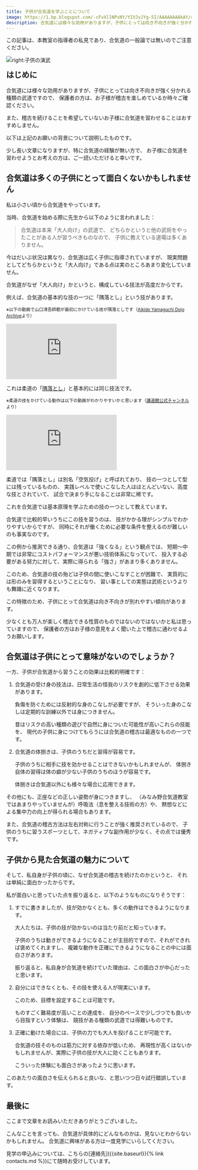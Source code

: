 ```yaml
---
title: 子供が合気道を学ぶことについて
image: https://1.bp.blogspot.com/-cFvXllNPsNY/YIVJvJYg-5I/AAAAAAAAkAY/4_emSX0p5SUV9mw0YyQ_uBSJ1aUyhcw-wCPcBGAsYHg/w400-h300/IMG_Gothic_20210425_193712_processed%257E2.jpg
description: 合気道には様々な効用がありますが、子供にとっては向き不向きが強く分かれる種類の武道ですので、保護者の方は、お子様が稽古を楽しめているか時々ご確認ください。
---
```


<div class="warning">この記事は、本教室の指導者の私見であり、合気道の一般論では無いのでご注意ください。</div>

![right:子供の演武](https://1.bp.blogspot.com/-cFvXllNPsNY/YIVJvJYg-5I/AAAAAAAAkAY/4_emSX0p5SUV9mw0YyQ_uBSJ1aUyhcw-wCPcBGAsYHg/w400-h300/IMG_Gothic_20210425_193712_processed%257E2.jpg)

<h2 style="margin-top:0">はじめに</h2>

合気道には様々な効用がありますが、子供にとっては向き不向きが強く分かれる種類の武道ですので、
保護者の方は、お子様が稽古を楽しめているか時々ご確認ください。

また、稽古を続けることを希望していないお子様に合気道を習わせることはおすすめしません。

以下は上記のお願いの背景について説明したものです。

少し長い文章になりますが、特に合気道の経験が無い方で、
お子様に合気道を習わせようとお考えの方は、ご一読いただけると幸いです。

## 合気道は多くの子供にとって面白くないかもしれません

私は小さい頃から合気道をやっています。

当時、合気道を始める際に先生から以下のように言われました：

> 合気道は本来「大人向け」の武道で、
> どちらかというと他の武術をやったことがある人が習うべきものなので、
> 子供に教えている道場は多くありません。

今はだいぶ状況は異なり、合気道は広く子供に指導されていますが、
現実問題としてどちらかというと「大人向け」である点は実のところあまり変化していません。

合気道がなぜ「大人向け」かというと、構成している技法が高度だからです。

例えば、合気道の基本的な技の一つに「隅落とし」という技があります。

<small>※以下の動画で山口清吾師範が最初にかけている技が隅落としです（[Aikido Yamaguchi Dojo Archive](https://www.youtube.com/channel/UCNEKj6gqVlg9e8em05DB-Lw/)より）</small>

<iframe class="youtube" src="https://www.youtube.com/embed/33pe6pnw9C8?controls=0" title="YouTube video player" frameborder="0" allow="accelerometer; autoplay; clipboard-write; encrypted-media; gyroscope; picture-in-picture" allowfullscreen></iframe>

これは柔道の「[隅落とし](https://ja.wikipedia.org/wiki/%E9%9A%85%E8%90%BD)」と基本的には同じ技法です。

<small>※柔道の技をかけている動作は以下の動画がわかりやすいかと思います（[講道館公式チャンネル](https://www.youtube.com/channel/UCtF6tu7GuZYkZzht5MIv8UQ)より）</small>

<iframe class="youtube" src="https://www.youtube.com/embed/lLU9wv52ni0?controls=0" title="YouTube video player" frameborder="0" allow="accelerometer; autoplay; clipboard-write; encrypted-media; gyroscope; picture-in-picture" allowfullscreen></iframe>

柔道では「隅落とし」は別名「空気投げ」と呼ばれており、
技の一つとして型には残っているものの、
実践レベルで使いこなした人はほとんどいない、高度な技とされていて、
試合で決まり手になることは非常に稀です。

これを合気道では基本原理を学ぶための技の一つとして教えています。

合気道で比較的早いうちにこの技を習うのは、
技がかかる理がシンプルでわかりやすいからですが、
同時にそれが働くために必要な条件を整えるのが難しいのも事実なのです。

この例から推測できる通り、合気道は「強くなる」という観点では、
短期～中期では非常にコストパフォーマンスが悪い技術体系になっていて、
投入する必要がある努力に対して、実際に得られる「強さ」があまり多くありません。

このため、合気道の技の殆どは子供の間に使いこなすことが困難で、
実質的には形のみを習得するということになり、
習い事としての実態は武術というよりも舞踊に近くなります。

この特徴のため、子供にとって合気道は向き不向きが別れやすい傾向があります。

少なくとも万人が楽しく稽古できる性質のものではないのではないかと私は思っていますので、
保護者の方はお子様の意見をよく聞いた上で稽古に通わせるようお願いします。

## 合気道は子供にとって意味がないのでしょうか？

一方、子供が合気道から習うことの効果は比較的明確です：

1. 合気道の受け身の技法は、日常生活の怪我のリスクを劇的に低下させる効果があります。

    負傷を防ぐためには反射的な身のこなしが必要ですが、
    そういった身のこなしは定期的な訓練以外では身につきません。

    昔はリスクの高い種類の遊びで自然に身についた可能性が高いこれらの技能を、
    現代の子供に身につけてもらうには合気道の稽古は最適なものの一つです。

1. 合気道の体捌きは、子供のうちだと習得が容易です。

    子供のうちに相手に技を効かせることはできないかもしれませんが、
    体捌き自体の習得は体の癖が少ない子供のうちのほうが容易です。

    体捌きは合気道以外にも様々な場合に応用できます。

その他にも、正座などの正しい姿勢が身につきますし、
（みなみ野合気道教室ではあまりやっていませんが）呼吸法（息を整える技術の方）や、
黙想などによる集中力の向上が得られる場合もあります。

また、合気道の稽古方法は左右対称に行うことが強く推奨されているので、
子供のうちに習うスポーツとして、ネガティブな副作用が少なく、その点では優秀です。

## 子供から見た合気道の魅力について

そして、私自身が子供の頃に、なぜ合気道の稽古を続けたのかというと、
それは単純に面白かったからです。

私が面白いと思っていた点を振り返ると、以下のようなものになりそうです：

1. すでに書きましたが、技が効かなくとも、多くの動作はできるようになります。

    大人たちは、子供の技が効かないのは当たり前だと知っています。

    子供のうちは動きができるようになることが主目的ですので、それができれば褒めてくれますし、
    複雑な動作を正確にできるようになることの中には面白さがあります。
    
    振り返ると、私自身が合気道を続けていた理由は、この面白さが中心だったと思います。

1. 自分にはできなくとも、その技を使える人が現実にいます。

    このため、目標を設定することは可能です。

    ものすごく難易度が高いことの達成を、
    自分のペースで少しづつでも良いから目指すという体験は、
    競技がある種類の武道では得難いものです。

1. 正確に動けた場合には、子供の力でも大人を投げることが可能です。

    合気道の技そのものは筋力に対する依存が低いため、
    再現性が高くはないかもしれませんが、実際に子供の技が大人に効くこともあります。

    こういった体験にも面白さがあったように思います。

このあたりの面白さを伝えられると良いな、と思いつつ日々試行錯誤しています。

## 最後に

ここまで文章をお読みいただきありがとうございました。

こんなことを言っても、合気道が具体的にどんなものかは、見ないとわからないかもしれません。
合気道に興味がある方は一度見学にいらしてください。

見学の申込みについては、こちらの[連絡先]({{site.baseurl}}{% link contacts.md %})にて随時お受けしています。
